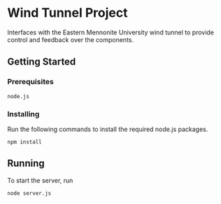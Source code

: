 # Wind Tunnel Project

Interfaces with the Eastern Mennonite University wind tunnel to provide control and feedback over the components.

## Getting Started


### Prerequisites

```
node.js
```

### Installing

Run the following commands to install the required node.js packages.

```
npm install
```

## Running

To start the server, run
```
node server.js
```